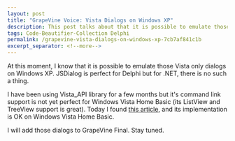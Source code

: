```yaml
---
layout: post
title: "GrapeVine Voice: Vista Dialogs on Windows XP"
description: This post talks about that it is possible to emulate those Vista only dialogs on Windows XP.
tags: Code-Beautifier-Collection Delphi
permalink: /grapevine-vista-dialogs-on-windows-xp-7cb7af841c1b
excerpt_separator: <!--more-->
---
```

At this moment, I know that it is possible to emulate those Vista only dialogs on Windows XP. JSDialog is perfect for Delphi but for .NET, there is no such a thing.

I have been using Vista_API library for a few months but it's command link support is not yet perfect for Windows Vista Home Basic (its ListView and TreeView support is great). Today I found [this article](http://www.codeproject.com/useritems/Vista_TaskDialog_Wrapper.asp), and its implementation is OK on Windows Vista Home Basic.

I will add those dialogs to GrapeVine Final. Stay tuned.
<!--more-->
